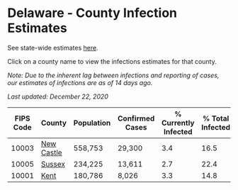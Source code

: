 # Delaware - County Infection Estimates

See state-wide estimates [here](/infections/us-de).

Click on a county name to view the infections estimates for that county.

*Note: Due to the inherent lag between infections and reporting of cases, our estimates of infections are as of 14 days ago.*

*Last updated: December 22, 2020*

|   FIPS Code |                   County |   Population |   Confirmed Cases |   % Currently Infected |   % Total Infected |
|-------------|--------------------------|--------------|-------------------|------------------------|--------------------|
|       10003 | [New Castle](new-castle) |      558,753 |            29,300 |                    3.4 |               16.5 |
|       10005 |         [Sussex](sussex) |      234,225 |            13,611 |                    2.7 |               22.4 |
|       10001 |             [Kent](kent) |      180,786 |             8,026 |                    3.3 |               14.8 |
